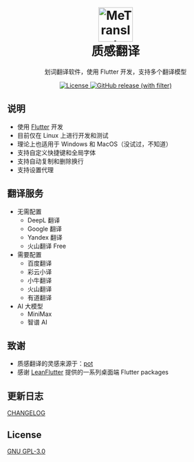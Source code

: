 <div align="center">
  <h1>
    <image src="assets/logo.svg" alt="MeTranslate" width=80/>
    </br>质感翻译
  </h1>
  <p>划词翻译软件，使用 Flutter 开发，支持多个翻译模型</p>
  <p>
    <a href="https://github.com/gvenusleo/MeTranslate/blob/main/LICENSE">
      <img src="https://img.shields.io/github/license/gvenusleo/MeTranslate?style=flat-square" alt="License">
    </a>
    <a href="https://github.com/gvenusleo/MeTranslate/releases">
      <img alt="GitHub release (with filter)" src="https://img.shields.io/github/v/release/gvenusleo/MeTranslate?style=flat-square">
    </a>
  </p>
</div>

## 说明

- 使用 [Flutter](https://flutter.dev) 开发
- 目前仅在 Linux 上进行开发和测试
- 理论上也适用于 Windows 和 MacOS（没试过，不知道）
- 支持自定义快捷键和全局字体
- 支持自动复制和删除换行
- 支持设置代理

## 翻译服务

- 无需配置
  - DeepL 翻译
  - Google 翻译
  - Yandex 翻译
  - 火山翻译 Free
- 需要配置
  - 百度翻译
  - 彩云小译
  - 小牛翻译
  - 火山翻译
  - 有道翻译
- AI 大模型
  - MiniMax
  - 智谱 AI

## 致谢

- 质感翻译的灵感来源于：[pot](https://github.com/pot-app/pot-desktop)
- 感谢 [LeanFlutter](https://github.com/leanflutter) 提供的一系列桌面端 Flutter packages

## 更新日志

[CHANGELOG](./CHANGELOG.md)

## License

[GNU GPL-3.0](./LICENSE)
